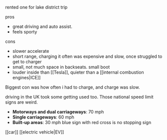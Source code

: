 rented one for lake district trip

pros
- great driving and auto assist.
- feels sporty

cons
- slower accelerate
- short range, charging it often was expensive and slow, once struggled to get to charger
- small, not much space in backseats. small boot
- louder inside than [[Tesla]], quieter than a [[internal combustion engines|ICE]]

Biggest con was how often i had to charge, and charge was slow.

driving in the UK took some getting used too.
Those national speed limit signs are weird.
- **Motorways and dual carriageways**: 70 mph
- **Single carriageways**: 60 mph
- **Built-up areas**: 30 mph
blue sign with red cross is no stopping sign

[[car]]
[[electric vehicle|EV]]